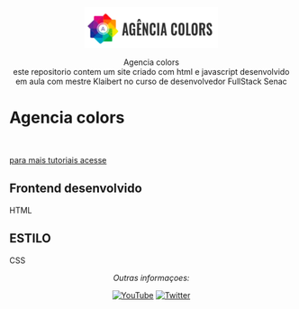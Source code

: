 <p align="center">
  <p align="center">
    <a href="" target="_blank">
      <img src="/imagens/logo.png" alt="agencia colors" height="72">
    </a>
  </p>
  <p align="center">
    Agencia colors <br>
    este repositorio contem um site criado com html e javascript desenvolvido em aula com mestre Klaibert no curso de desenvolvedor FullStack Senac
  </p>
</p>

# Agencia colors 

<p align="center">
  <a href="https://www.youtube.com/watch?v=v_7grNuf-PQ"><img src="" width="290"></a>
</p>


[para mais tutoriais acesse](https://youtube.com.br)


## Frontend desenvolvido 

HTML

## ESTILO 

CSS

<div align="center">

<i>Outras informaçoes:</i><br>

<a href="https://www.youtube.com/" target="_blank"><img src="https://img.shields.io/badge/YouTube-%23E4405F.svg?&style=flat-square&logo=youtube&logoColor=white" alt="YouTube"></a>
<a href="https://www.twitter.com" target="_blank"><img src="https://img.shields.io/badge/Twitter-%231877F2.svg?&style=flat-square&logo=twitter&logoColor=white" alt="Twitter"></a>

</div>
